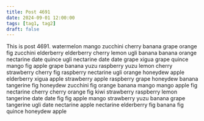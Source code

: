 ```yaml
---
title: Post 4691
date: 2024-09-01 12:00:00
tags: [tag1, tag2]
draft: false
---
```

This is post 4691.
watermelon
mango
zucchini
cherry
banana
grape
orange
fig
zucchini
elderberry
elderberry
cherry
lemon
ugli
banana
banana
orange
nectarine
date
quince
ugli
nectarine
date
date
grape
xigua
grape
quince
mango
fig
apple
grape
banana
yuzu
raspberry
yuzu
lemon
cherry
strawberry
cherry
fig
raspberry
nectarine
ugli
orange
honeydew
apple
elderberry
xigua
apple
strawberry
apple
raspberry
grape
honeydew
banana
tangerine
fig
honeydew
zucchini
fig
orange
banana
mango
mango
apple
fig
nectarine
cherry
cherry
orange
fig
kiwi
strawberry
raspberry
lemon
tangerine
date
date
fig
fig
apple
mango
strawberry
yuzu
banana
grape
tangerine
ugli
date
nectarine
apple
nectarine
elderberry
fig
banana
fig
quince
honeydew
apple

